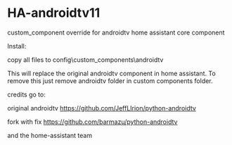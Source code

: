 # HA-androidtv11
custom_component override for androidtv home assistant core component

Install:

copy all files to config\custom_components\androidtv


This will replace the original androidtv component in home assistant. To remove this just remove androidtv folder in custom components folder.





credits go to:

original androidtv 
https://github.com/JeffLIrion/python-androidtv

fork with fix
https://github.com/barmazu/python-androidtv

and the home-assistant team
